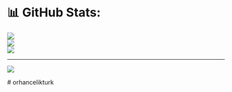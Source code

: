 # 📊 GitHub Stats:
![](https://github-readme-stats.vercel.app/api?username=orhaniscoder&theme=dark&hide_border=true&include_all_commits=false&count_private=false)<br/>
![](https://github-readme-streak-stats.herokuapp.com/?user=orhaniscoder&theme=dark&hide_border=true)<br/>
![](https://github-readme-stats.vercel.app/api/top-langs/?username=orhaniscoder&theme=dark&hide_border=true&include_all_commits=false&count_private=false&layout=compact)

---
[![](https://visitcount.itsvg.in/api?id=orhaniscoder&icon=0&color=0)](https://visitcount.itsvg.in)

<!-- Proudly created with GPRM ( https://gprm.itsvg.in ) --># orhancelikturk
